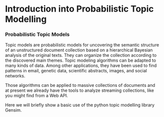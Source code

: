 # Introduction into Probabilistic Topic Modelling

### Probabilistic Topic Models

Topic models are probabilistic models for uncovering the semantic structure of an unstructured document collection based on a hierarchical Bayesian analysis of the original texts. They can organize the collection according to the discovered main themes.
Topic modeling algorithms can be adapted to many kinds of data. Among other applications, they have been used to find patterns in email, genetic data, scientific abstracts, images, and social networks.

Those algorithms can be applied to massive collections of documents and at present we already have the tools to analyze streaming collections, like you might find from a Web API.

Here we will briefly show a basic use of the python topic modelling library Gensim.

